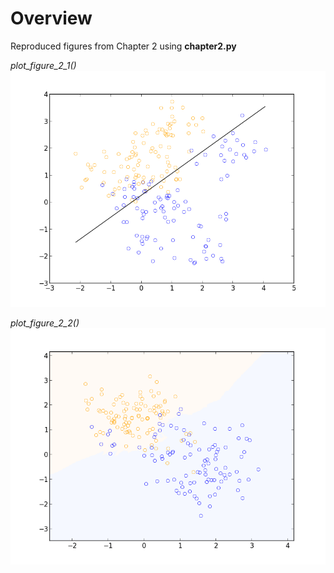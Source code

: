 Overview
========
Reproduced figures from Chapter 2 using **chapter2.py**


*plot_figure_2_1()*
![Alt text](images/figure_2_1.png "Screen shot of Figure 2.1")


*plot_figure_2_2()*
![Alt text](images/figure_2_2.png "Screen shot of Figure 2.2")

